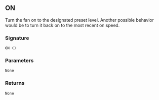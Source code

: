 ## ON

Turn the fan on to the designated preset level. Another possible behavior would be to turn it back on to the most recent on speed.


### Signature

`ON ()`


### Parameters

`None`


### Returns

`None`